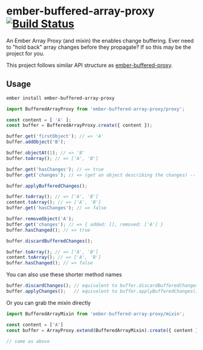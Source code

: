 # ember-buffered-array-proxy [![Build Status](https://travis-ci.org/offirgolan/ember-buffered-array-proxy.svg?branch=master)](https://travis-ci.org/offirgolan/ember-buffered-array-proxy)

An Ember Array Proxy (and mixin) the enables change buffering. Ever need to "hold back" array changes before they propagate? If so this may be the project for you.

This project follows similar API structure as [ember-buffered-proxy](https://github.com/yapplabs/ember-buffered-proxy).

## Usage

```sh
ember install ember-buffered-array-proxy
```

```js
import BufferedArrayProxy from 'ember-buffered-array-proxy/proxy';

const content = [ 'A' ];
const buffer = BufferedArrayProxy.create({ content });

buffer.get('firstObject'); // => 'A'
buffer.addObject('B');

buffer.objectAt(1); // => 'B'
buffer.toArray(); // => ['A', 'B']

buffer.get('hasChanges'); // => true
buffer.get('changes'); // => (get an object describing the changes) -- { added: ['B'], removed: [] }

buffer.applyBufferedChanges();

buffer.toArray(); // => ['A', 'B']
content.toArray(); // => ['A', 'B']
buffer.get('hasChanges'); // => false

buffer.removeObject('A');
buffer.get('changes'); // => { added: [], removed: ['A'] }
buffer.hasChanged(); // => true

buffer.discardBufferedChanges();

buffer.toArray(); // => ['A', 'B']
content.toArray(); // => ['A', 'B']
buffer.hasChanged(); // => false
```

You can also use these shorter method names

```js
buffer.discardChanges(); // equivalent to buffer.discardBufferedChanges()
buffer.applyChanges();   // equivalent to buffer.applyBufferedChanges()
```

Or you can grab the mixin directly

```js
import BufferedArrayMixin from 'ember-buffered-array-proxy/mixin';

const content = ['A']
const buffer = ArrayProxy.extend(BufferedArrayMixin).create({ content });

// same as above
```
